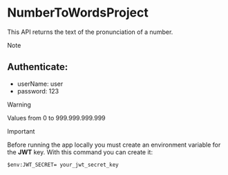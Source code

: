 # NumberToWordsProject

This API returns the text of the pronunciation of a number.

> [!Note]
> ## Authenticate:
> * userName: user
> * password: 123

> [!WARNING]
> Values from 0 to 999.999.999.999

> [!IMPORTANT]
> Before running the app locally you must create an environment variable for the **JWT** key. With this command you can create it: 
> ```
> $env:JWT_SECRET= your_jwt_secret_key 
> ```


